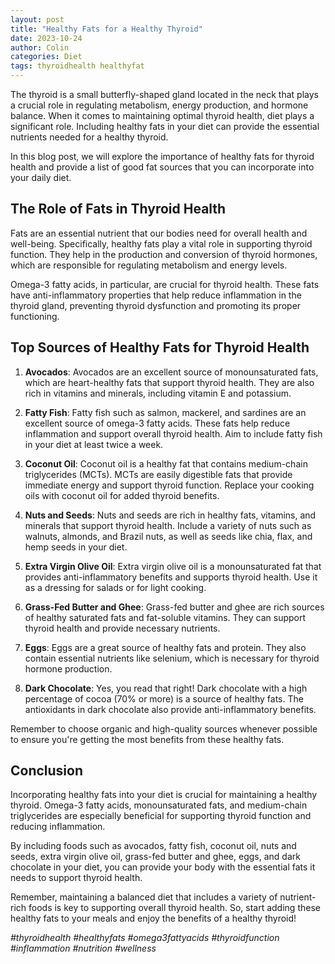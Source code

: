 ```yaml
---
layout: post
title: "Healthy Fats for a Healthy Thyroid"
date: 2023-10-24
author: Colin
categories: Diet
tags: thyroidhealth healthyfat
---
```


The thyroid is a small butterfly-shaped gland located in the neck that plays a crucial role in regulating metabolism, energy production, and hormone balance. When it comes to maintaining optimal thyroid health, diet plays a significant role. Including healthy fats in your diet can provide the essential nutrients needed for a healthy thyroid.

In this blog post, we will explore the importance of healthy fats for thyroid health and provide a list of good fat sources that you can incorporate into your daily diet.

## The Role of Fats in Thyroid Health

Fats are an essential nutrient that our bodies need for overall health and well-being. Specifically, healthy fats play a vital role in supporting thyroid function. They help in the production and conversion of thyroid hormones, which are responsible for regulating metabolism and energy levels.

Omega-3 fatty acids, in particular, are crucial for thyroid health. These fats have anti-inflammatory properties that help reduce inflammation in the thyroid gland, preventing thyroid dysfunction and promoting its proper functioning.

## Top Sources of Healthy Fats for Thyroid Health

1. **Avocados**: Avocados are an excellent source of monounsaturated fats, which are heart-healthy fats that support thyroid health. They are also rich in vitamins and minerals, including vitamin E and potassium.

2. **Fatty Fish**: Fatty fish such as salmon, mackerel, and sardines are an excellent source of omega-3 fatty acids. These fats help reduce inflammation and support overall thyroid health. Aim to include fatty fish in your diet at least twice a week.

3. **Coconut Oil**: Coconut oil is a healthy fat that contains medium-chain triglycerides (MCTs). MCTs are easily digestible fats that provide immediate energy and support thyroid function. Replace your cooking oils with coconut oil for added thyroid benefits.

4. **Nuts and Seeds**: Nuts and seeds are rich in healthy fats, vitamins, and minerals that support thyroid health. Include a variety of nuts such as walnuts, almonds, and Brazil nuts, as well as seeds like chia, flax, and hemp seeds in your diet.

5. **Extra Virgin Olive Oil**: Extra virgin olive oil is a monounsaturated fat that provides anti-inflammatory benefits and supports thyroid health. Use it as a dressing for salads or for light cooking.

6. **Grass-Fed Butter and Ghee**: Grass-fed butter and ghee are rich sources of healthy saturated fats and fat-soluble vitamins. They can support thyroid health and provide necessary nutrients.

7. **Eggs**: Eggs are a great source of healthy fats and protein. They also contain essential nutrients like selenium, which is necessary for thyroid hormone production.

8. **Dark Chocolate**: Yes, you read that right! Dark chocolate with a high percentage of cocoa (70% or more) is a source of healthy fats. The antioxidants in dark chocolate also provide anti-inflammatory benefits.

Remember to choose organic and high-quality sources whenever possible to ensure you're getting the most benefits from these healthy fats.

## Conclusion

Incorporating healthy fats into your diet is crucial for maintaining a healthy thyroid. Omega-3 fatty acids, monounsaturated fats, and medium-chain triglycerides are especially beneficial for supporting thyroid function and reducing inflammation.

By including foods such as avocados, fatty fish, coconut oil, nuts and seeds, extra virgin olive oil, grass-fed butter and ghee, eggs, and dark chocolate in your diet, you can provide your body with the essential fats it needs to support thyroid health.

Remember, maintaining a balanced diet that includes a variety of nutrient-rich foods is key to supporting overall thyroid health. So, start adding these healthy fats to your meals and enjoy the benefits of a healthy thyroid!

*#thyroidhealth #healthyfats #omega3fattyacids #thyroidfunction #inflammation #nutrition #wellness*